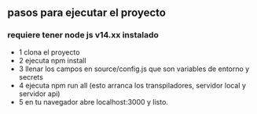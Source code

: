 ## pasos para ejecutar el proyecto
### requiere tener node js v14.xx instalado
* 1 clona el proyecto
* 2 ejecuta npm install 
* 3 llenar los campos en source/config.js que son variables de entorno y secrets
* 4 ejecuta npm run all (esto arranca los transpiladores, servidor local y servidor api)
* 5 en tu navegador abre localhost:3000 y listo.
